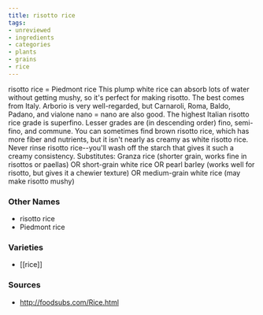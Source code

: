 ```yaml
---
title: risotto rice
tags:
- unreviewed
- ingredients
- categories
- plants
- grains
- rice
---
```

risotto rice = Piedmont rice This plump white rice can absorb lots of water without getting mushy, so it's perfect for making risotto. The best comes from Italy. Arborio is very well-regarded, but Carnaroli, Roma, Baldo, Padano, and vialone nano = nano are also good. The highest Italian risotto rice grade is superfino. Lesser grades are (in descending order) fino, semi-fino, and commune. You can sometimes find brown risotto rice, which has more fiber and nutrients, but it isn't nearly as creamy as white risotto rice. Never rinse risotto rice--you'll wash off the starch that gives it such a creamy consistency. Substitutes: Granza rice (shorter grain, works fine in risottos or paellas) OR short-grain white rice OR pearl barley (works well for risotto, but gives it a chewier texture) OR medium-grain white rice (may make risotto mushy)

### Other Names

* risotto rice
* Piedmont rice

### Varieties

* [[rice]]

### Sources
* http://foodsubs.com/Rice.html
